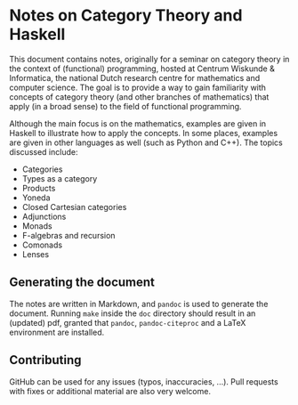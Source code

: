 # Notes on Category Theory and Haskell

This document contains notes, originally for a seminar on category theory in the context of (functional) programming, hosted at Centrum Wiskunde & Informatica, the national Dutch research centre for mathematics and computer science. The goal is to provide a way to gain familiarity with concepts of category theory (and other branches of mathematics) that apply (in a broad sense) to the field of functional programming.

Although the main focus is on the mathematics, examples are given in Haskell to illustrate how to apply the concepts. In some places, examples are given in other languages as well (such as Python and C++). The topics discussed include:

* Categories
* Types as a category
* Products
* Yoneda
* Closed Cartesian categories
* Adjunctions
* Monads
* F-algebras and recursion
* Comonads
* Lenses

## Generating the document

The notes are written in Markdown, and `pandoc` is used to generate the document. Running `make` inside the `doc` directory should result in an (updated) pdf, granted that `pandoc`, `pandoc-citeproc` and a LaTeX environment are installed.

## Contributing

GitHub can be used for any issues (typos, inaccuracies, ...). Pull requests with fixes or additional material are also very welcome.
